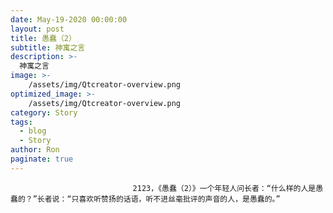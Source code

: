 ```yaml
---
date: May-19-2020 00:00:00
layout: post
title: 愚蠢（2）
subtitle: 神寓之言
description: >-
  神寓之言
image: >-
    /assets/img/Qtcreator-overview.png
optimized_image: >-
    /assets/img/Qtcreator-overview.png
category: Story
tags:
  - blog
  - Story
author: Ron
paginate: true
---
```


							　　2123，《愚蠢（2）》一个年轻人问长者：“什么样的人是愚蠢的？”长者说：“只喜欢听赞扬的话语，听不进丝毫批评的声音的人，是愚蠢的。”
							
							
						
